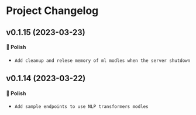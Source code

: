 # Project Changelog

## v0.1.15 (2023-03-23)

#### 💅 Polish

- `Add cleanup and relese memory of ml modles when the server shutdown`

## v0.1.14 (2023-03-22)

#### 💅 Polish

- `Add sample endpoints to use NLP transformers modles `